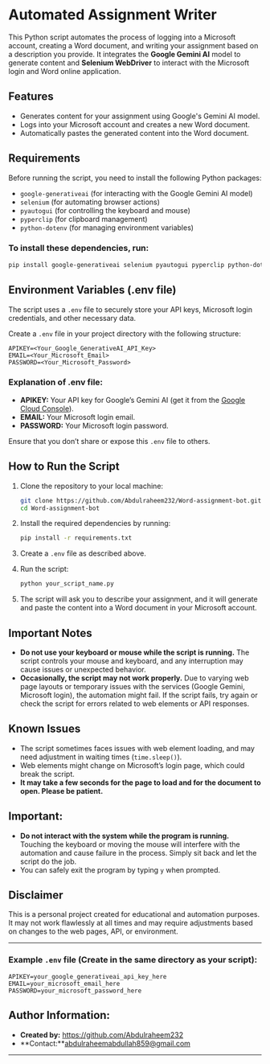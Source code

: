 

# **Automated Assignment Writer**

This Python script automates the process of logging into a Microsoft account, creating a Word document, and writing your assignment based on a description you provide. It integrates the **Google Gemini AI** model to generate content and **Selenium WebDriver** to interact with the Microsoft login and Word online application.

## **Features**
- Generates content for your assignment using Google's Gemini AI model.
- Logs into your Microsoft account and creates a new Word document.
- Automatically pastes the generated content into the Word document.

## **Requirements**
Before running the script, you need to install the following Python packages:

- `google-generativeai` (for interacting with the Google Gemini AI model)
- `selenium` (for automating browser actions)
- `pyautogui` (for controlling the keyboard and mouse)
- `pyperclip` (for clipboard management)
- `python-dotenv` (for managing environment variables)

### To install these dependencies, run:

```bash
pip install google-generativeai selenium pyautogui pyperclip python-dotenv
```

## **Environment Variables (.env file)**

The script uses a `.env` file to securely store your API keys, Microsoft login credentials, and other necessary data.

Create a `.env` file in your project directory with the following structure:

```
APIKEY=<Your_Google_GenerativeAI_API_Key>
EMAIL=<Your_Microsoft_Email>
PASSWORD=<Your_Microsoft_Password>
```

### **Explanation of .env file:**

- **APIKEY:** Your API key for Google’s Gemini AI (get it from the [Google Cloud Console](https://console.cloud.google.com/)).
- **EMAIL:** Your Microsoft login email.
- **PASSWORD:** Your Microsoft login password.

Ensure that you don’t share or expose this `.env` file to others.

## **How to Run the Script**

1. Clone the repository to your local machine:
   ```bash
   git clone https://github.com/Abdulraheem232/Word-assignment-bot.git
   cd Word-assignment-bot
   ```

2. Install the required dependencies by running:
   ```bash
   pip install -r requirements.txt
   ```

3. Create a `.env` file as described above.

4. Run the script:
   ```bash
   python your_script_name.py
   ```

5. The script will ask you to describe your assignment, and it will generate and paste the content into a Word document in your Microsoft account.

## **Important Notes**
- **Do not use your keyboard or mouse while the script is running.** The script controls your mouse and keyboard, and any interruption may cause issues or unexpected behavior.
- **Occasionally, the script may not work properly.** Due to varying web page layouts or temporary issues with the services (Google Gemini, Microsoft login), the automation might fail. If the script fails, try again or check the script for errors related to web elements or API responses.
  
## **Known Issues**
- The script sometimes faces issues with web element loading, and may need adjustment in waiting times (`time.sleep()`).
- Web elements might change on Microsoft’s login page, which could break the script.
- **It may take a few seconds for the page to load and for the document to open. Please be patient.**

## **Important:**
- **Do not interact with the system while the program is running.** Touching the keyboard or moving the mouse will interfere with the automation and cause failure in the process. Simply sit back and let the script do the job.
- You can safely exit the program by typing `y` when prompted.

## **Disclaimer**
This is a personal project created for educational and automation purposes. It may not work flawlessly at all times and may require adjustments based on changes to the web pages, API, or environment.

---

### Example `.env` file (Create in the same directory as your script):

```
APIKEY=your_google_generativeai_api_key_here
EMAIL=your_microsoft_email_here
PASSWORD=your_microsoft_password_here
```

## **Author Information:**
- **Created by:** https://github.com/Abdulraheem232
- **Contact:**abdulraheemabdullah859@gmail.com

---
